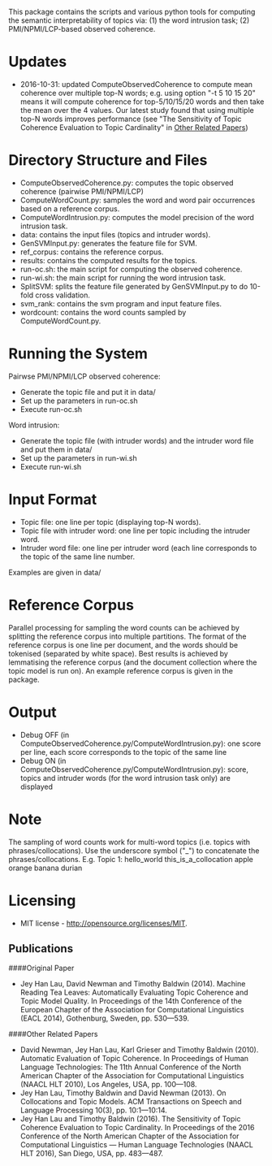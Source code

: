 This package contains the scripts and various python tools for computing the semantic 
interpretability of topics via: (1) the word intrusion task; (2) PMI/NPMI/LCP-based observed 
coherence.

Updates
=======
* 2016-10-31: updated ComputeObservedCoherence to compute mean coherence over multiple top-N words; e.g. using option "-t 5 10 15 20" means it will compute coherence for top-5/10/15/20 words and then take the mean over the 4 values. Our latest study found that using multiple top-N words improves performance (see "The Sensitivity of Topic Coherence Evaluation to Topic Cardinality" in [Other Related Papers](#other-related-papers))

Directory Structure and Files
=============================
* ComputeObservedCoherence.py: computes the topic observed coherence (pairwise PMI/NPMI/LCP)
* ComputeWordCount.py: samples the word and word pair occurrences based on a reference corpus.
* ComputeWordIntrusion.py: computes the model precision of the word intrusion task.
* data: contains the input files (topics and intruder words).
* GenSVMInput.py: generates the feature file for SVM.
* ref_corpus: contains the reference corpus.
* results: contains the computed results for the topics.
* run-oc.sh: the main script for computing the observed coherence.
* run-wi.sh: the main script for running the word intrusion task.
* SplitSVM: splits the feature file generated by GenSVMInput.py to do 10-fold cross validation.
* svm_rank: contains the svm program and input feature files.
* wordcount: contains the word counts sampled by ComputeWordCount.py.

Running the System
==================
Pairwse PMI/NPMI/LCP observed coherence:
* Generate the topic file and put it in data/
* Set up the parameters in run-oc.sh
* Execute run-oc.sh

Word intrusion:
* Generate the topic file (with intruder words) and the intruder word file and put them in data/
* Set up the parameters in run-wi.sh
* Execute run-wi.sh

Input Format
============
* Topic file: one line per topic (displaying top-N words).
* Topic file with intruder word: one line per topic including the intruder word.
* Intruder word file: one line per intruder word (each line corresponds to the topic of the same
line number.

Examples are given in data/

Reference Corpus
================
Parallel processing for sampling the word counts can be achieved by splitting the reference corpus 
into multiple partitions. The format of the reference corpus is one line per document, and the words 
should be tokenised (separated by white space). Best results is achieved by lemmatising the 
reference corpus (and the document collection where the topic model is run on). An example reference 
corpus is given in the package.

Output
======
* Debug OFF (in ComputeObservedCoherence.py/ComputeWordIntrusion.py): one score per line, each score corresponds to the topic of the same line
* Debug ON (in ComputeObservedCoherence.py/ComputeWordIntrusion.py): score, topics and intruder words (for the word intrusion task only) are displayed

Note
====
The sampling of word counts work for multi-word topics (i.e. topics with phrases/collocations). Use 
the underscore symbol ("_") to concatenate the phrases/collocations. E.g. Topic 1: hello_world this_is_a_collocation apple orange banana durian

Licensing
=========
* MIT license - http://opensource.org/licenses/MIT.

Publications
------------
####Original Paper
* Jey Han Lau, David Newman and Timothy Baldwin (2014). Machine Reading Tea Leaves: Automatically Evaluating Topic Coherence and Topic Model Quality. In Proceedings of the 14th Conference of the European Chapter of the Association for Computational Linguistics (EACL 2014), Gothenburg, Sweden, pp. 530—539.

####Other Related Papers
* David Newman, Jey Han Lau, Karl Grieser and Timothy Baldwin (2010). Automatic Evaluation of Topic
Coherence. In Proceedings of Human Language Technologies: The 11th Annual Conference of the North
American Chapter of the Association for Computational Linguistics (NAACL HLT 2010), Los Angeles,
USA, pp. 100—108.
* Jey Han Lau, Timothy Baldwin and David Newman (2013). On Collocations and Topic Models. ACM 
Transactions on Speech and Language Processing 10(3), pp. 10:1—10:14.
* Jey Han Lau and Timothy Baldwin (2016). The Sensitivity of Topic Coherence Evaluation to Topic Cardinality. In Proceedings of the 2016 Conference of the North American Chapter of the Association for Computational Linguistics — Human Language Technologies (NAACL HLT 2016), San Diego, USA, pp. 483—487.
